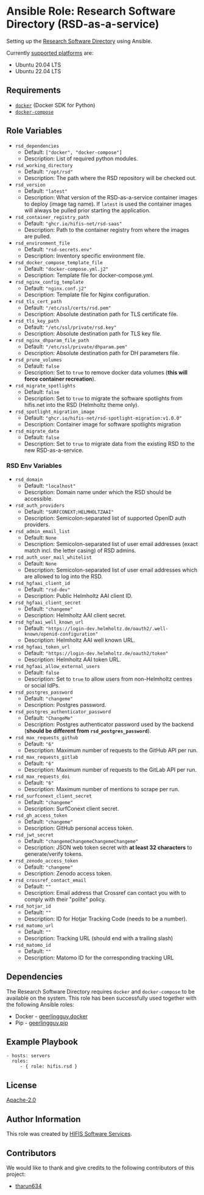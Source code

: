 <!--
SPDX-FileCopyrightText: 2022 Helmholtz Centre for Environmental Research (UFZ)
SPDX-FileCopyrightText: 2022 Helmholtz-Zentrum Dresden-Rossendorf (HZDR)
SPDX-FileCopyrightText: 2022 Helmholtz Centre Potsdam - GFZ German Research Centre for Geosciences

SPDX-License-Identifier: Apache-2.0
-->

# Ansible Role: Research Software Directory (RSD-as-a-service)

Setting up the [Research Software Directory](https://github.com/research-software-directory/RSD-as-a-service)
using Ansible.

Currently [supported platforms](meta/main.yml) are:
* Ubuntu 20.04 LTS
* Ubuntu 22.04 LTS

## Requirements

* [`docker`](https://pypi.org/project/docker/) (Docker SDK for Python)
* [`docker-compose`](https://pypi.org/project/docker-compose/)

## Role Variables

- `rsd_dependencies`
  - Default: `["docker", "docker-compose"]`
  - Description: List of required python modules.
- `rsd_working_directory`
  - Default: `"/opt/rsd"`
  - Description: The path where the RSD repository will be checked out.
- `rsd_version`
  - Default: `"latest"`
  - Description: What version of the RSD-as-a-service container images to deploy (image tag name).
    If `latest` is used the container images will always be pulled prior starting the application.
- `rsd_container_registry_path`
  - Default: `"ghcr.io/hifis-net/rsd-saas"`
  - Description: Path to the container registry from where the images are pulled.
- `rsd_environment_file`
  - Default: `"rsd-secrets.env"`
  - Description: Inventory specific environment file.
- `rsd_docker_compose_template_file`
  - Default: `"docker-compose.yml.j2"`
  - Description: Template file for docker-compose.yml.
- `rsd_nginx_config_template`
  - Default: `"nginx.conf.j2"`
  - Description: Template file for Nginx configuration.
- `rsd_tls_cert_path`
  - Default: `"/etc/ssl/certs/rsd.pem"`
  - Description: Absolute destination path for TLS certificate file.
- `rsd_tls_key_path`
  - Default: `"/etc/ssl/private/rsd.key"`
  - Description: Absolute destination path for TLS key file.
- `rsd_nginx_dhparam_file_path`
  - Default: `"/etc/ssl/private/dhparam.pem"`
  - Description: Absolute destination path for DH parameters file.
- `rsd_prune_volumes`
  - Default: `false`
  - Description: Set to `true` to remove docker data volumes (**this will force container recreation**).
- `rsd_migrate_spotlights`
  - Default: `false`
  - Description: Set to `true` to migrate the software spotlights from hifis.net into the RSD (Helmholtz theme only).
- `rsd_spotlight_migration_image`
  - Default: `"ghcr.io/hifis-net/rsd-spotlight-migration:v1.0.0"`
  - Description: Container image for software spotlights migration
- `rsd_migrate_data`
  - Default: `false`
  - Description: Set to `true` to migrate data from the existing RSD to the new RSD-as-a-service.

### RSD Env Variables
- `rsd_domain`
  - Default: `"localhost"`
  - Description: Domain name under which the RSD should be accessible.
- `rsd_auth_providers`
  - Default: `"SURFCONEXT;HELMHOLTZAAI"`
  - Description: Semicolon-separated list of supported OpenID auth providers.
- `rsd_admin_email_list`
  - Default: `None`
  - Description: Semicolon-separated list of user email addresses (exact match incl. the letter casing) of RSD admins.
- `rsd_auth_user_mail_whitelist`
  - Default: `None`
  - Description: Semicolon-separated list of user email addresses which are allowed to log into the RSD.
- `rsd_hgfaai_client_id`
  - Default: `"rsd-dev"`
  - Description: Public Helmholtz AAI client ID.
- `rsd_hgfaai_client_secret`
  - Default: `"changeme"`
  - Description: Helmholtz AAI client secret.
- `rsd_hgfaai_well_known_url`
  - Default: `"https://login-dev.helmholtz.de/oauth2/.well-known/openid-configuration"`
  - Description: Helmholtz AAI well known URL.
- `rsd_hgfaai_token_url`
  - Default: `"https://login-dev.helmholtz.de/oauth2/token"`
  - Description: Helmholtz AAI token URL.
- `rsd_hgfaai_allow_external_users`
  - Default: `false`
  - Description: Set to `true` to allow users from non-Helmholtz centres or social IdPs.
- `rsd_postgres_password`
  - Default: `"changeme"`
  - Description: Postgres password.
- `rsd_postgres_authenticator_password`
  - Default: `"ChangeMe"`
  - Description: Postgres authenticator password used by the backend (**should be different from `rsd_postgres_password`**).
- `rsd_max_requests_github`
  - Default: `"6"`
  - Description: Maximum number of requests to the GitHub API per run.
- `rsd_max_requests_gitlab`
  - Default: `"6"`
  - Description: Maximum number of requests to the GitLab API per run.
- `rsd_max_requests_doi`
  - Default: `"6"`
  - Description: Maximum number of mentions to scrape per run.
- `rsd_surfconext_client_secret`
  - Default: `"changeme"`
  - Description: SurfConext client secret.
- `rsd_gh_access_token`
  - Default: `"changeme"`
  - Description: GitHub personal access token.
- `rsd_jwt_secret`
  - Default: `"changemeChangemeChangemeChangeme"`
  - Description: JSON web token secret with **at least 32 characters** to generate/verify tokens.
- `rsd_zenodo_access_token`
  - Default: `"changeme"`
  - Description: Zenodo access token.
- `rsd_crossref_contact_email`
  - Default: `""`
  - Description: Email address that Crossref can contact you with to comply with their "polite" policy.
- `rsd_hotjar_id`
  - Default: `""`
  - Description: ID for Hotjar Tracking Code (needs to be a number).
- `rsd_matomo_url`
  - Default: `""`
  - Description: Tracking URL (should end with a trailing slash)
- `rsd_matomo_id`
  - Default: `""`
  - Description: Matomo ID for the corresponding tracking URL

## Dependencies

The Research Software Directory requires `docker` and `docker-compose` to be
available on the system. This role has been successfully used together with the
following Ansible roles:
* Docker - [geerlingguy.docker](https://galaxy.ansible.com/geerlingguy/docker)
* Pip - [geerlingguy.pip](https://galaxy.ansible.com/geerlingguy/pip)

## Example Playbook

```ỳaml
- hosts: servers
  roles:
     - { role: hifis.rsd }
```

## License

[Apache-2.0](LICENSES/Apache-2.0.txt)

## Author Information

This role was created by [HIFIS Software Services](https://www.hifis.net/).

## Contributors

We would like to thank and give credits to the following contributors of this
project:

* [tharun634](https://github.com/tharun634)
